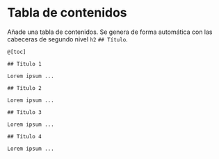 # Tabla de contenidos

Añade una tabla de contenidos. Se genera de forma automática con las cabeceras de segundo nivel `h2` `## Título`.

```demoCode[markdown]
@[toc]

## Título 1

Lorem ipsum ...

## Título 2

Lorem ipsum ...

## Título 3

Lorem ipsum ...

## Título 4

Lorem ipsum ...
```
